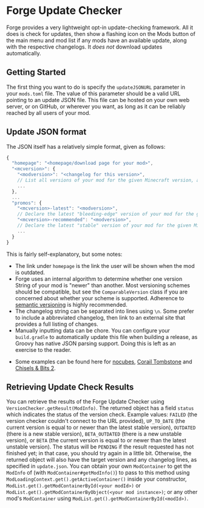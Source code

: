 Forge Update Checker
====================

Forge provides a very lightweight opt-in update-checking framework. All it does is check for updates, then show a flashing icon on the Mods button of the main menu and mod list if any mods have an available update, along with the respective changelogs. It *does not* download updates automatically.

Getting Started
---------------

The first thing you want to do is specify the `updateJSONURL` parameter in your `mods.toml` file. The value of this parameter should be a valid URL pointing to an update JSON file. This file can be hosted on your own web server, or on GitHub, or wherever you want, as long as it can be reliably reached by all users of your mod.

Update JSON format
------------------

The JSON itself has a relatively simple format, given as follows:

```Javascript
{
  "homepage": "<homepage/download page for your mod>",
  "<mcversion>": {
    "<modversion>": "<changelog for this version>", 
    // List all versions of your mod for the given Minecraft version, along with their changelogs
    ...
  },
  ...
  "promos": {
    "<mcversion>-latest": "<modversion>",
    // Declare the latest "bleeding-edge" version of your mod for the given Minecraft version
    "<mcversion>-recommended": "<modversion>",
    // Declare the latest "stable" version of your mod for the given Minecraft version
    ...
  }
}
```

This is fairly self-explanatory, but some notes:
 
* The link under `homepage` is the link the user will be shown when the mod is outdated.
* Forge uses an internal algorithm to determine whether one version String of your mod is "newer" than another. Most versioning schemes should be compatible, but see the `ComparableVersion` class if you are concerned about whether your scheme is supported. Adherence to [semantic versioning](https://semver.org/) is highly recommended.
* The changelog string can be separated into lines using `\n`. Some prefer to include a abbreviated changelog, then link to an external site that provides a full listing of changes.
* Manually inputting data can be chore. You can configure your `build.gradle` to automatically update this file when building a release, as Groovy has native JSON parsing support. Doing this is left as an exercise to the reader.

- Some examples can be found here for [nocubes](https://cadiboo.github.io/projects/nocubes/update.json), [Corail Tombstone](https://github.com/Corail31/tombstone_lite/blob/master/update.json) and [Chisels & Bits 2](https://github.com/Aeltumn/Chisels-and-Bits-2/blob/master/update.json).

Retrieving Update Check Results
-------------------------------

You can retrieve the results of the Forge Update Checker using `VersionChecker.getResult(ModInfo)`. The returned object has a field `status` which indicates the status of the version check.
Example values: `FAILED` (the version checker couldn't connect to the URL provided), `UP_TO_DATE` (the current version is equal to or newer than the latest stable version), `OUTDATED` (there is a new stable version), `BETA_OUTDATED` (there is a new unstable version), or `BETA` (the current version is equal to or newer than the latest unstable version). The status will be `PENDING` if the result requested has not finished yet; in that case, you should try again in a little bit. 
Otherwise, the returned object will also have the target version and any changelog lines, as specified in `update.json`.
You can obtain your own `ModContainer` to get the `ModInfo` of (with `ModContainer#getModInfo()`) to pass to this method using `ModLoadingContext.get().getActiveContainer()` inside your constructor, `ModList.get().getModContainerById(<your modId>)` or `ModList.get().getModContainerByObject(<your mod instance>)`; or any other mod's `ModContainer` using `ModList.get().getModContainerById(<modId>)`.
